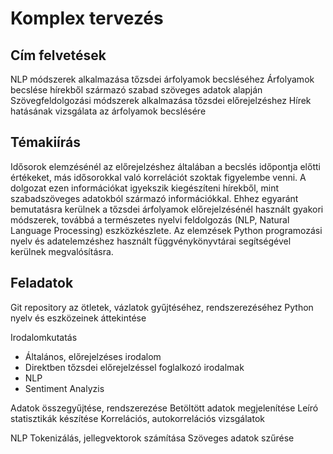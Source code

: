 # Komplex tervezés

## Cím felvetések

NLP módszerek alkalmazása tőzsdei árfolyamok becsléséhez
Árfolyamok becslése hírekből származó szabad szöveges adatok alapján
Szövegfeldolgozási módszerek alkalmazása tőzsdei előrejelzéshez
Hírek hatásának vizsgálata az árfolyamok becslésére

## Témakiírás

Idősorok elemzésénél az előrejelzéshez általában a becslés időpontja előtti értékeket,
más idősorokkal való korrelációt szoktak figyelembe venni. A dolgozat ezen információkat
igyekszik kiegészíteni hírekből, mint szabadszöveges adatokból származó információkkal.
Ehhez egyaránt bemutatásra kerülnek a tőzsdei árfolyamok előrejelzésénél használt
gyakori módszerek, továbbá a természetes nyelvi feldolgozás 
(NLP, Natural Language Processing) eszközkészlete.
Az elemzések Python programozási nyelv és adatelemzéshez használt függvénykönyvtárai
segítségével kerülnek megvalósításra.

## Feladatok

Git repository az ötletek, vázlatok gyűjtéséhez, rendszerezéséhez
Python nyelv és eszközeinek áttekintése

Irodalomkutatás
* Általános, előrejelzéses irodalom
* Direktben tőzsdei előrejelzéssel foglalkozó irodalmak
* NLP
* Sentiment Analyzis

Adatok összegyűjtése, rendszerezése
Betöltött adatok megjelenítése
Leíró statisztikák készítése
Korrelációs, autokorrelációs vizsgálatok

NLP
Tokenizálás, jellegvektorok számítása
Szöveges adatok szűrése

